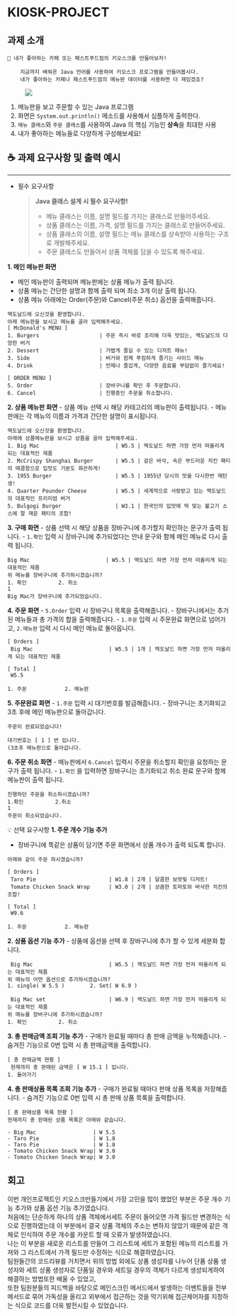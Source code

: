 # KIOSK-PROJECT
## 과제 소개

````
📢 내가 좋아하는 카페 또는 패스트푸드점의 키오스크를 만들어보자!

    지금까지 배워온 Java 언어를 사용하여 키오스크 프로그램을 만들어봅시다.
    내가 좋아하는 카페나 패스트푸드점의 메뉴판 데이터를 사용하면 더 재밌겠죠?
````
<figure>
    <img src="https://file.notion.so/f/f/83c75a39-3aba-4ba4-a792-7aefe4b07895/8ca4da3d-2338-41ec-ba10-84feae77273b/Untitled.png?id=d9bf83cd-5db6-44a4-9bc8-cef8fbfdb603&table=block&spaceId=83c75a39-3aba-4ba4-a792-7aefe4b07895&expirationTimestamp=1704873600000&signature=5fpPZTrGA83NrffRNQ8gyAd2MXyRrk9RfXV_7iKdNxU&downloadName=Untitled.png">
</figure>

1. 메뉴판을 보고 주문할 수 있는 Java 프로그램
2. 화면은 `System.out.println()` 메소드를 사용해서 심플하게 출력한다.
3. `메뉴 클래스`와 `주문 클래스`를 사용하여 Java 의 핵심 기능인 **상속**을 최대한 사용
4. 내가 좋아하는 메뉴들로 다양하게 구성해보세요!

## ☕ 과제 요구사항 및 출력 예시

---

- 필수 요구사항
    
    > **Java 클래스 설계 시 필수 요구사항!**
    > 
    > - 메뉴 클래스는 이름, 설명 필드를 가지는 클래스로 만들어주세요.
    > - 상품 클래스는 이름, 가격, 설명 필드를 가지는 클래스로 만들어주세요.
    > - 상품 클래스의 이름, 설명 필드는 메뉴 클래스를 상속받아 사용하는 구조로 개발해주세요.
    > - 주문 클래스도 만들어서 상품 객체를 담을 수 있도록 해주세요.

**1. 메인 메뉴판 화면**
   - 메인 메뉴판이 출력되며 메뉴판에는 상품 메뉴가 출력 됩니다.
   -  상품 메뉴는 간단한 설명과 함께 출력 되며 최소 3개 이상 출력 됩니다.
   - 상품 메뉴 아래에는 Order(주문)와 Cancel(주문 취소) 옵션을 출력해줍니다.
 ````
맥도날드에 오신것을 환영합니다.
아래 메뉴판을 보시고 메뉴를 골라 입력해주세요.
[ McDonald's MENU ]
1. Burgers                   | 주문 즉시 바로 조리해 더욱 맛있는, 맥도날드의 다양한 버거 
2. Dessert                   | 가볍게 즐길 수 있는 디저트 메뉴! 
3. Side                      | 버거와 함께 푸짐하게 즐기는 사이드 메뉴 
4. Drink                     | 언제나 즐겁게, 다양한 음료를 부담없이 즐기세요! 

[ ORDER MENU ]
5. Order                     | 장바구니를 확인 후 주문합니다. 
6. Cancel                    | 진행중인 주문을 취소합니다.
````
**2. 상품 메뉴판 화면**
    - 상품 메뉴 선택 시 해당 카테고리의 메뉴판이 출력됩니다.
    - 메뉴판에는 각 메뉴의 이름과 가격과 간단한 설명이 표시됩니다.
````
맥도날드에 오신것을 환영합니다.
아래에 상품메뉴판을 보시고 상품을 골라 입력해주세요.
1. Big Mac                        | W5.5 | 맥도날드 하면 가장 먼저 떠올리게 되는 대표적인 제품 
2. McCrispy Shanghai Burger       | W5.5 | 겉은 바삭, 속은 부드러운 치킨 패티의 매콤함으로 입맛도 기분도 화끈하게! 
3. 1955 Burger                    | W5.5 | 1955년 당시의 맛을 다시한번 재탄생! 
4. Quarter Pounder Cheese         | W5.5 | 세계적으로 사랑받고 있는 맥도날드의 대표적인 프리미엄 버거 
5. Bulgogi Burger                 | W3.1 | 한국인의 입맛에 딱 맞는 불고기 소스에 잘 재운 패티의 조합!
````
**3. 구매 화면**
    - 상품 선택 시 해당 상품을 장바구니에 추가할지 확인하는 문구가 출력 됩니다.
    - `1.확인` 입력 시 장바구니에 추가되었다는 안내 문구와 함께 메인 메뉴로 다시 출력 됩니다.
````
Big Mac                        | W5.5 | 맥도날드 하면 가장 먼저 떠올리게 되는 대표적인 제품 
위 메뉴를 장바구니에 추가하시겠습니까?
1. 확인          2. 취소
1
Big Mac가 장바구니에 추가되었습니다.
````
**4. 주문 화면**
    - `5.Order` 입력 시 장바구니 목록을 출력해줍니다.
    - 장바구니에서는 추가된 메뉴들과 총 가격의 합을 출력해줍니다.
    - `1.주문` 입력 시 주문완료 화면으로 넘어가고, `2.메뉴판` 입력 시 다시 메인 메뉴로 돌아옵니다.
````
[ Orders ]
 Big Mac                        | W5.5 | 1개 | 맥도날드 하면 가장 먼저 떠올리게 되는 대표적인 제품 

[ Total ] 
 W5.5

1. 주문            2. 메뉴판
````
**5. 주문완료 화면**
    - `1.주문` 입력 시 대기번호를 발급해줍니다.
    - 장바구니는 초기화되고 3초 후에 메인 메뉴판으로 돌아갑니다.
````
주문이 완료되었습니다! 

대기번호는 [ 1 ] 번 입니다.
(3초후 메뉴판으로 돌아갑니다.
````
**6. 주문 취소 화면**
    - 메뉴판에서 `6.Cancel` 입력시 주문을 취소할지 확인을 요청하는 문구가 출력 됩니다.
    - `1.확인` 을 입력하면 장바구니는 초기화되고 취소 완료 문구와 함께 메뉴판이 출력 됩니다.
````
진행하던 주문을 취소하시겠습니까?
1.확인          2.취소
1
주문이 취소되었습니다.
````
💡 선택 요구사항
**1. 주문 개수 기능 추가**
   - 장바구니에 똑같은 상품이 담기면 주문 화면에서 상품 개수가 출력 되도록 합니다.
````
아래와 같이 주문 하시겠습니까? 

[ Orders ]
 Taro Pie                       | W1.8 | 2개 | 달콤한 보랏빛 디저트! 
 Tomato Chicken Snack Wrap      | W3.0 | 2개 | 상큼한 토마토와 바삭한 치킨의 조합! 

[ Total ] 
 W9.6

1. 주문            2. 메뉴판
````
**2. 상품 옵션 기능 추가**
    - 상품에 옵션을 선택 후 장바구니에 추가 할 수 있게 세분화 합니다.
````
 Big Mac                        | W5.5 | 맥도날드 하면 가장 먼저 떠올리게 되는 대표적인 제품 
위 메뉴의 어떤 옵션으로 추가하시겠습니까?
1. single( W 5.5 )        2. Set( W 6.9 )
````
````
 Big Mac set                    | W6.9 | 맥도날드 하면 가장 먼저 떠올리게 되는 대표적인 제품 
위 메뉴를 장바구니에 추가하시겠습니까?
1. 확인          2. 취소
````
**3. 총 판매금액 조회 기능 추가**
    - 구매가 완료될 때마다 총 판매 금액을 누적해줍니다.
    - 숨겨진 기능으로 0번 입력 시 총 판매금액을 출력합니다.
````
[ 총 판매금액 현황 ] 
 현재까지 총 판매된 금액은 [ W 15.1 ] 입니다.
1. 돌아가기
````
**4. 총 판매상품 목록 조회 기능 추가**
    - 구매가 완료될 때마다 판매 상품 목록을 저장해줍니다.
    - 숨겨진 기능으로 0번 입력 시 총 판매 상품 목록을 출력합니다.
````
[ 총 판매상품 목록 현황 ] 
현재까지 총 판매된 상품 목록은 아래와 같습니다.

- Big Mac                  | W 5.5
- Taro Pie                 | W 1.8
- Taro Pie                 | W 1.8
- Tomato Chicken Snack Wrap| W 3.0
- Tomato Chicken Snack Wrap| W 3.0
````
## 회고
이번 개인프로젝트인 키오스크만들기에서 가장 고민을 많이 했었던 부분은 주문 개수 기능 추가와 상품 옵션 기능 추가였습니다.  
처음에는 단순하게 하나의 상품 객체에서세트 주문이 들어오면 가격 필드만 변경하는 식으로 진행하였는데 이 부분에서 결국 상품 객체의 
주소는 변하지 않았기 때문에 같은 객체로 인식하여 주문 개수를 카운트 할 때 오류가 발생하였습니다.  
나는 이 부분을 새로운 리스트를 만들어 그 리스트에 세트가 포함된 메뉴의 리스트를 가져와 그 리스트에서 가격 필드만 수정하는 식으로 해결하였습니다.  
팀원들간의 코드리뷰를 거치면서 위의 방법 외에도 상품 생성자를 나누어 단품 상품 생성자와 세트 상품 생성자로 단품일 경우와 세트일 경우의 객체가 다르게 생성되게하여 해결하는 방법또한 배울 수 있었고,  
또한 팀원분들의 피드백을 바탕으로 메인스크린 메서드에서 발생하는 이벤트들을 전부 메서드로 묶어 가독성을 올리고 외부에서 접근하는 것을 막기위해 접근제어자를 지정하는 식으로 코드를 더욱 발전시킬 수 있었습니다.

